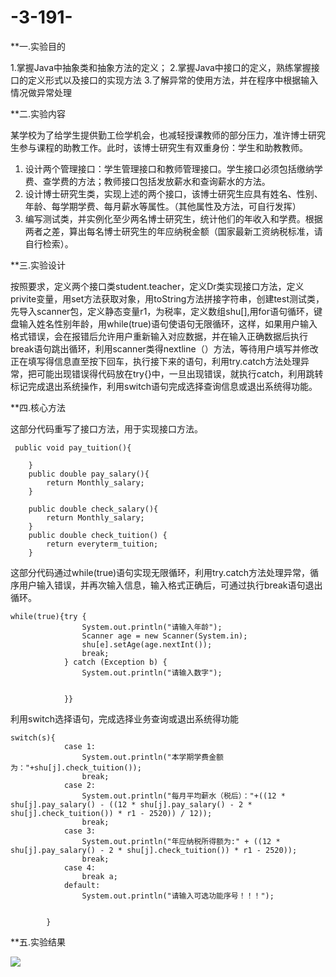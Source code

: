 # -3-191-
**一.实验目的

1.掌握Java中抽象类和抽象方法的定义； 
2.掌握Java中接口的定义，熟练掌握接口的定义形式以及接口的实现方法
3.了解异常的使用方法，并在程序中根据输入情况做异常处理

**二.实验内容

某学校为了给学生提供勤工俭学机会，也减轻授课教师的部分压力，准许博士研究生参与课程的助教工作。此时，该博士研究生有双重身份：学生和助教教师。
1.	设计两个管理接口：学生管理接口和教师管理接口。学生接口必须包括缴纳学费、查学费的方法；教师接口包括发放薪水和查询薪水的方法。
2.	设计博士研究生类，实现上述的两个接口，该博士研究生应具有姓名、性别、年龄、每学期学费、每月薪水等属性。（其他属性及方法，可自行发挥）
3.	编写测试类，并实例化至少两名博士研究生，统计他们的年收入和学费。根据两者之差，算出每名博士研究生的年应纳税金额（国家最新工资纳税标准，请自行检索）。

**三.实验设计

按照要求，定义两个接口类student.teacher，定义Dr类实现接口方法，定义privite变量，用set方法获取对象，用toString方法拼接字符串，创建test测试类，先导入scanner包，定义静态变量r1，为税率，定义数组shu[],用for语句循环，键盘输入姓名性别年龄，用while(true)语句使语句无限循环，这样，如果用户输入格式错误，会在报错后允许用户重新输入对应数据，并在输入正确数据后执行break语句跳出循环，利用scanner类得nextline（）方法，等待用户填写并修改正在填写得信息直至按下回车，执行接下来的语句，利用try.catch方法处理异常，把可能出现错误得代码放在try{}中，一旦出现错误，就执行catch，利用跳转标记完成退出系统操作，利用switch语句完成选择查询信息或退出系统得功能。

**四.核心方法

这部分代码重写了接口方法，用于实现接口方法。
```
 public void pay_tuition(){

    }
    public double pay_salary(){
        return Monthly_salary;
    }

    public double check_salary(){
        return Monthly_salary;
    }
    public double check_tuition() {
        return everyterm_tuition;
    }

```
这部分代码通过while(true)语句实现无限循环，利用try.catch方法处理异常，循序用户输入错误，并再次输入信息，输入格式正确后，可通过执行break语句退出循环。
```
while(true){try {
                System.out.println("请输入年龄");
                Scanner age = new Scanner(System.in);
                shu[e].setAge(age.nextInt());
                break;
            } catch (Exception b) {
                System.out.println("请输入数字");


            }}
```
利用switch选择语句，完成选择业务查询或退出系统得功能
```
switch(s){
            case 1:
                System.out.println("本学期学费金额为："+shu[j].check_tuition());
                break;
            case 2:
                System.out.println("每月平均薪水（税后）："+((12 * shu[j].pay_salary() - ((12 * shu[j].pay_salary() - 2 * shu[j].check_tuition()) * r1 - 2520)) / 12));
                break;
            case 3:
                System.out.println("年应纳税所得额为:" + ((12 * shu[j].pay_salary() - 2 * shu[j].check_tuition()) * r1 - 2520));
                break;
            case 4:
                break a;
            default:
                System.out.println("请输入可选功能序号！！！");


        }
```
**五.实验结果

![]("")


